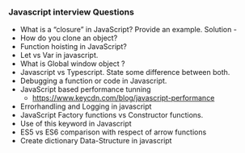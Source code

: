 ### Javascript interview Questions

* What is a “closure” in JavaScript? Provide an example.
	Solution - 
* How do you clone an object?
* Function hoisting in JavaScript?
* Let vs Var in javascript.
* What is Global window object ?
* Javascript vs Typescript. State some difference between both.
* Debugging a function or code in Javascript.
* JavaScript based performance tunning
    * https://www.keycdn.com/blog/javascript-performance
* Errorhandling and Logging in javascript
* JavaScript Factory functions vs Constructor functions.
* Use of this keyword in Javascript
* ES5 vs ES6 comparison with respect of arrow functions
* Create dictionary Data-Structure in javascript



